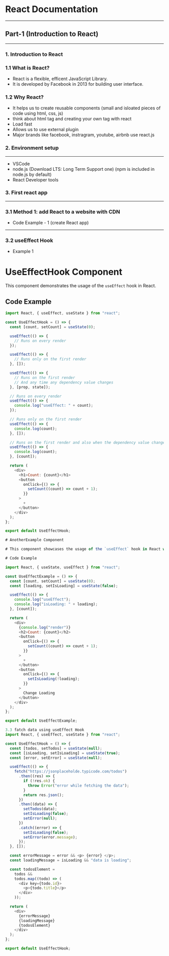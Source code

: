 # React Documentation

---

## Part-1 (Introduction to React)

---

### 1. Introduction to React

### 1.1 What is React?

- React is a flexible, efficent JavaScript Library.
- It is developed by Facebook in 2013 for building user interface.

### 1.2 Why React?

- It helps us to create reusable components (small and isloated pieces of code using html, css, js)
- think about html tag and creating your own tag with react
- Load fast
- Allows us to use external plugin
- Major brands like facebook, instragram, youtube, airbnb use react.js

### 2. Environment setup

---

- VSCode
- node.js (Download LTS: Long Term Support one) (npm is included in node.js by default)
- React Developer tools

### 3. First react app

---

### 3.1 Method 1: add React to a website with CDN

- Code Example - 1 (create React app)

---

### 3.2 useEffect Hook

- Example 1

# UseEffectHook Component

This component demonstrates the usage of the `useEffect` hook in React.

## Code Example

```javascript
import React, { useEffect, useState } from "react";

const UseEffectHook = () => {
  const [count, setCount] = useState(0);

  useEffect(() => {
    // Runs on every render
  });

  useEffect(() => {
    // Runs only on the first render
  }, []);

  useEffect(() => {
    // Runs on the first render
    // And any time any dependency value changes
  }, [prop, state]);

  // Runs on every render
  useEffect(() => {
    console.log("useEffect: " + count);
  });

  // Runs only on the first render
  useEffect(() => {
    console.log(count);
  }, []);

  // Runs on the first render and also when the dependency value changes
  useEffect(() => {
    console.log(count);
  }, [count]);

  return (
    <div>
      <h1>Count: {count}</h1>
      <button
        onClick={() => {
          setCount((count) => count + 1);
        }}
      >
        +
      </button>
    </div>
  );
};

export default UseEffectHook;

# AnotherExample Component

# This component showcases the usage of the `useEffect` hook in React with a dependency.

# Code Example

import React, { useState, useEffect } from "react";

const UseEffectExample = () => {
  const [count, setCount] = useState(0);
  const [loading, setIsLoading] = useState(false);

  useEffect(() => {
    console.log("useEffect");
    console.log("isLoading: " + loading);
  }, [count]);

  return (
    <div>
      {console.log("render")}
      <h2>Count: {count}</h2>
      <button
        onClick={() => {
          setCount((count) => count + 1);
        }}
      >
        +
      </button>
      <button
        onClick={() => {
          setIsLoading(!loading);
        }}
      >
        Change Loading
      </button>
    </div>
  );
};

export default UseEffectExample;

3.3 fatch data using useEffect Hook
import React, { useEffect, useState } from "react";

const UseEffectHook = () => {
  const [todos, setTodos] = useState(null);
  const [isLoading, setIsLoading] = useState(true);
  const [error, setError] = useState(null);

  useEffect(() => {
    fetch("https://jsonplaceholde.typicode.com/todos")
      .then((res) => {
        if (!res.ok) {
          throw Error("error while fetching the data");
        }
        return res.json();
      })
      .then((data) => {
        setTodos(data);
        setIsLoading(false);
        setError(null);
      })
      .catch((error) => {
        setIsLoading(false);
        setError(error.message);
      });
  }, []);

  const errorMessage = error && <p> {error} </p>;
  const loadingMessage = isLoading && "data is loading";

  const todosElement =
    todos &&
    todos.map((todo) => (
      <div key={todo.id}>
        <p>{todo.title}</p>
      </div>
    ));

  return (
    <div>
      {errorMessage}
      {loadingMessage}
      {todosElement}
    </div>
  );
};

export default UseEffectHook;